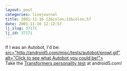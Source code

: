 ```yaml
---
layout: post
categories: livejournal
title: 2001-11-16 12&colon;12&colon;57
date: 2001-11-16 12:12:57
lj_slug: 37171
lj_id: 37171
---
```

If I was an Autobot, I'd be:  
[src="http://android5.com/misc/tests/autobot/prowl.gif"  
alt="Click to see what Autobot you could be!">](http://android5.com/misc/tests)  
Take the [Transformers personality test](http://android5.com/misc/tests) at android5.com!
